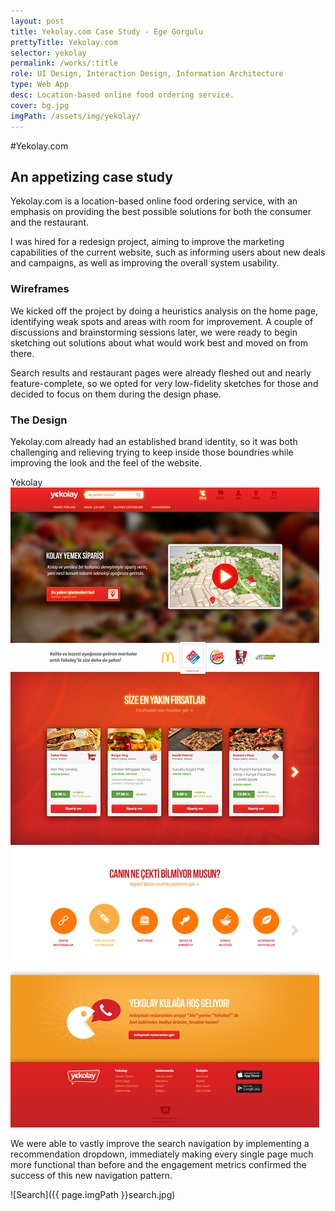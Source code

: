 ```yaml
---
layout: post
title: Yekolay.com Case Study - Ege Gorgulu
prettyTitle: Yekolay.com
selector: yekolay
permalink: /works/:title
role: UI Design, Interaction Design, Information Architecture
type: Web App
desc: Location-based online food ordering service.
cover: bg.jpg
imgPath: /assets/img/yekolay/
---
```


#Yekolay.com

## An appetizing case study

Yekolay.com is a location-based online food ordering service, with an emphasis on providing the best possible solutions for both the consumer and the restaurant.

I was hired for a redesign project, aiming to improve the marketing capabilities of the current website, such as informing users about new deals and campaigns, as well as improving the overall system usability. 

### Wireframes

We kicked off the project by doing a heuristics analysis on the home page, identifying weak spots and areas with room for improvement. A couple of discussions and brainstorming sessions later, we were ready to begin sketching out solutions about what would work best and moved on from there.

Search results and restaurant pages were already fleshed out and nearly feature-complete, so we opted for very low-fidelity sketches for those and decided to focus on them during the design phase.

### The Design

Yekolay.com already had an established brand identity, so it was both challenging and relieving trying to keep inside those boundries while improving the look and the feel of the website.

<div class="browser">
	<div class="browser-bar">
		<div class="browser-controls"></div>
		Yekolay
	</div>
	<div class="browser-stage">
		<div>
			<img src="/assets/img/yekolay/home.jpg" alt="">
		</div>
	</div>
</div>

We were able to vastly improve the search navigation by implementing a recommendation dropdown, immediately making every single page much more functional than before and the engagement metrics confirmed the success of this new navigation pattern. 

![Search]({{ page.imgPath }}search.jpg)